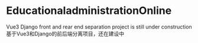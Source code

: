 # EducationaladministrationOnline
Vue3 Django front and rear end separation project is still under construction
基于Vue3和Django的前后端分离项目，还在建设中
